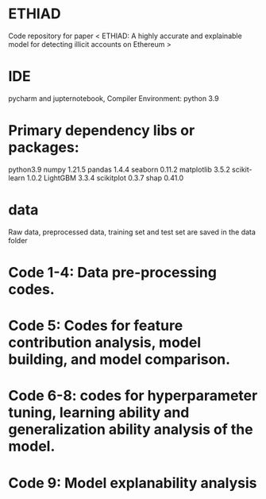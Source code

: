 # ETHIAD
 Code repository for paper < ETHIAD: A highly accurate and explainable model for detecting illicit accounts on Ethereum >
# IDE
pycharm and jupternotebook, Compiler Environment: python 3.9
# Primary dependency libs or packages:
python3.9
numpy 1.21.5
pandas 1.4.4
seaborn 0.11.2
matplotlib 3.5.2
scikit-learn 1.0.2
LightGBM 3.3.4
scikitplot 0.3.7
shap 0.41.0
# data
Raw data, preprocessed data, training set and test set are saved in the data folder
# Code 1-4: Data pre-processing codes.
# Code 5: Codes for feature contribution analysis, model building, and model comparison.
# Code 6-8: codes for hyperparameter tuning, learning ability and generalization ability analysis of the model.
# Code 9: Model explanability analysis
